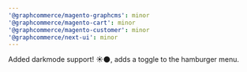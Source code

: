 ```yaml
---
'@graphcommerce/magento-graphcms': minor
'@graphcommerce/magento-cart': minor
'@graphcommerce/magento-customer': minor
'@graphcommerce/next-ui': minor
---
```


Added darkmode support! ☀️🌑, adds a toggle to the hamburger menu.
